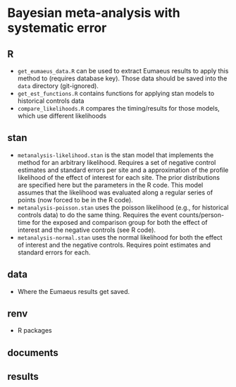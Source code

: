 # Bayesian meta-analysis with systematic error

## R

- `get_eumaeus_data.R` can be used to extract Eumaeus results to apply this method to (requires database key). Those data should be saved into the `data` directory (git-ignored). 
- `get_est_functions.R` contains functions for applying stan models to historical controls data
- `compare_likelihoods.R` compares the timing/results for those models, which use different likelihoods

## stan

- `metanalysis-likelihood.stan` is the stan model that implements the method for an arbitrary likelihood. Requires a set of negative control estimates and standard errors per site and a approximation of the profile likelihood of the effect of interest for each site. The prior distributions are specified here but the parameters in the R code. This model assumes that the likelihood was evaluated along a regular series of points (now forced to be in the R code).
- `metanalysis-poisson.stan` uses the poisson likelihood (e.g., for historical controls data) to do the same thing. Requires the event counts/person-time for the exposed and comparison group for both the effect of interest and the negative controls (see R code).
- `metanalysis-normal.stan` uses the normal likelihood for both the effect of interest and the negative controls. Requires point estimates and standard errors for each.

## data

- Where the Eumaeus results get saved.

## renv

- R packages

## documents

## results

